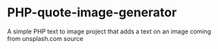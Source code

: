 # PHP-quote-image-generator
A simple PHP text to image project that adds a text on an image coming from unsplash.com source
